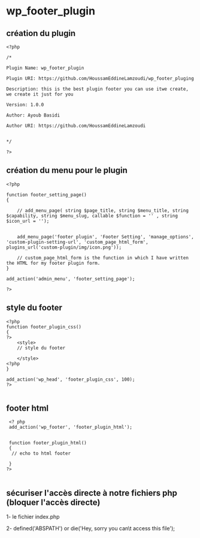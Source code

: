# wp_footer_plugin


## création du plugin
```
<?php

/*
 
Plugin Name: wp_footer_plugin
 
Plugin URI: https://github.com/HoussamEddineLamzoudi/wp_footer_pluging
 
Description: this is the best plugin footer you can use itwe create, we create it just for you
 
Version: 1.0.0
 
Author: Ayoub Basidi
 
Author URI: https://github.com/HoussamEddineLamzoudi

 
*/

?>
```

## création du menu pour le plugin


```
<?php

function footer_setting_page()
{

    // add_menu_page( string $page_title, string $menu_title, string $capability, string $menu_slug, callable $function = '' , string $icon_url = '');


    add_menu_page('footer plugin', 'Footer Setting', 'manage_options', 'custom-plugin-setting-url', 'custom_page_html_form', plugins_url('custom-plugin/img/icon.png'));

    // custom_page_html_form is the function in which I have written the HTML for my footer plugin form.
}

add_action('admin_menu', 'footer_setting_page');

?>
```
## style du footer

```
<?php
function footer_plugin_css()
{
?>
    <style>
    // style du footer
    
    </style>
<?php
}

add_action('wp_head', 'footer_plugin_css', 100);
?>
    
```

## footer html

```
 <? php
 add_action('wp_footer', 'footer_plugin_html');


 function footer_plugin_html()
 {
  // echo to html footer

 }
?>
 
```

## sécuriser l'accès directe à notre fichiers php (bloquer l'accès directe)

1- le fichier index.php

2- defined('ABSPATH') or die('Hey, sorry you can\t access this file');


